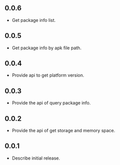 ## 0.0.6

* Get package info list.

## 0.0.5

* Get package info by apk file path.

## 0.0.4

* Provide api to get platform version.

## 0.0.3

* Provide the api of query package info.

## 0.0.2

* Provide the api of get storage and memory space.

## 0.0.1

* Describe initial release.
